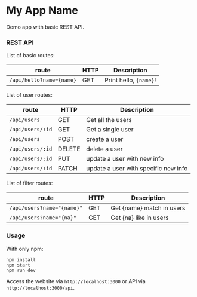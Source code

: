# My App Name
Demo app with basic REST API.

### REST API
List of basic routes:

|route | HTTP | Description
|------- | ------- | -----------
|`/api/hello?name={name}` | GET | Print hello, `{name}`!

List of user routes:

route | HTTP | Description
-------- | ------ | -----------
`/api/users` | GET | Get all the users
`/api/users/:id` | GET | Get a single user
`/api/users` | POST | create a user
`/api/users/:id` | DELETE | delete a user
`/api/users/:id` | PUT | update a user with new info
`/api/users/:id` | PATCH | update a user with specific new info

List of filter routes:

route | HTTP | Description
-------- | ------ | -----------
`/api/users?name="{name}"` | GET | Get {name} match in users
`/api/users?name="{na}"` | GET | Get {na} like in users

### Usage
With only npm:
```
npm install
npm start
npm run dev
```
Access the website via `http://localhost:3000` or API via `http://localhost:3000/api`.

